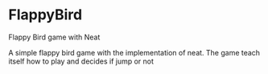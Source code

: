 # FlappyBird
Flappy Bird game with Neat

A simple flappy bird game with the implementation of neat.
The game teach itself how to play and decides if jump or not
